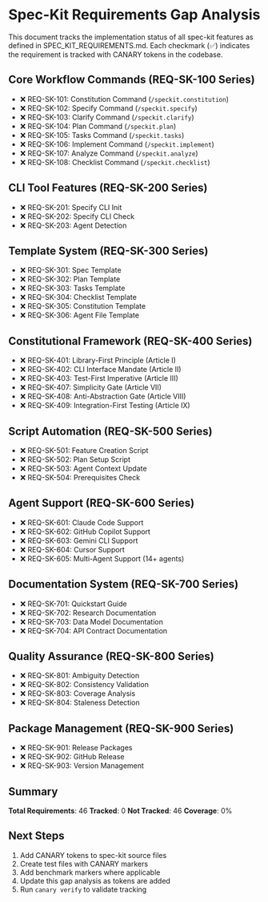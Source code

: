 # Spec-Kit Requirements Gap Analysis

This document tracks the implementation status of all spec-kit features as defined in SPEC_KIT_REQUIREMENTS.md. Each checkmark (✅) indicates the requirement is tracked with CANARY tokens in the codebase.

## Core Workflow Commands (REQ-SK-100 Series)

- ❌ REQ-SK-101: Constitution Command (`/speckit.constitution`)
- ❌ REQ-SK-102: Specify Command (`/speckit.specify`)
- ❌ REQ-SK-103: Clarify Command (`/speckit.clarify`)
- ❌ REQ-SK-104: Plan Command (`/speckit.plan`)
- ❌ REQ-SK-105: Tasks Command (`/speckit.tasks`)
- ❌ REQ-SK-106: Implement Command (`/speckit.implement`)
- ❌ REQ-SK-107: Analyze Command (`/speckit.analyze`)
- ❌ REQ-SK-108: Checklist Command (`/speckit.checklist`)

## CLI Tool Features (REQ-SK-200 Series)

- ❌ REQ-SK-201: Specify CLI Init
- ❌ REQ-SK-202: Specify CLI Check
- ❌ REQ-SK-203: Agent Detection

## Template System (REQ-SK-300 Series)

- ❌ REQ-SK-301: Spec Template
- ❌ REQ-SK-302: Plan Template
- ❌ REQ-SK-303: Tasks Template
- ❌ REQ-SK-304: Checklist Template
- ❌ REQ-SK-305: Constitution Template
- ❌ REQ-SK-306: Agent File Template

## Constitutional Framework (REQ-SK-400 Series)

- ❌ REQ-SK-401: Library-First Principle (Article I)
- ❌ REQ-SK-402: CLI Interface Mandate (Article II)
- ❌ REQ-SK-403: Test-First Imperative (Article III)
- ❌ REQ-SK-407: Simplicity Gate (Article VII)
- ❌ REQ-SK-408: Anti-Abstraction Gate (Article VIII)
- ❌ REQ-SK-409: Integration-First Testing (Article IX)

## Script Automation (REQ-SK-500 Series)

- ❌ REQ-SK-501: Feature Creation Script
- ❌ REQ-SK-502: Plan Setup Script
- ❌ REQ-SK-503: Agent Context Update
- ❌ REQ-SK-504: Prerequisites Check

## Agent Support (REQ-SK-600 Series)

- ❌ REQ-SK-601: Claude Code Support
- ❌ REQ-SK-602: GitHub Copilot Support
- ❌ REQ-SK-603: Gemini CLI Support
- ❌ REQ-SK-604: Cursor Support
- ❌ REQ-SK-605: Multi-Agent Support (14+ agents)

## Documentation System (REQ-SK-700 Series)

- ❌ REQ-SK-701: Quickstart Guide
- ❌ REQ-SK-702: Research Documentation
- ❌ REQ-SK-703: Data Model Documentation
- ❌ REQ-SK-704: API Contract Documentation

## Quality Assurance (REQ-SK-800 Series)

- ❌ REQ-SK-801: Ambiguity Detection
- ❌ REQ-SK-802: Consistency Validation
- ❌ REQ-SK-803: Coverage Analysis
- ❌ REQ-SK-804: Staleness Detection

## Package Management (REQ-SK-900 Series)

- ❌ REQ-SK-901: Release Packages
- ❌ REQ-SK-902: GitHub Release
- ❌ REQ-SK-903: Version Management

## Summary

**Total Requirements**: 46
**Tracked**: 0
**Not Tracked**: 46
**Coverage**: 0%

## Next Steps

1. Add CANARY tokens to spec-kit source files
2. Create test files with CANARY markers
3. Add benchmark markers where applicable
4. Update this gap analysis as tokens are added
5. Run `canary verify` to validate tracking
